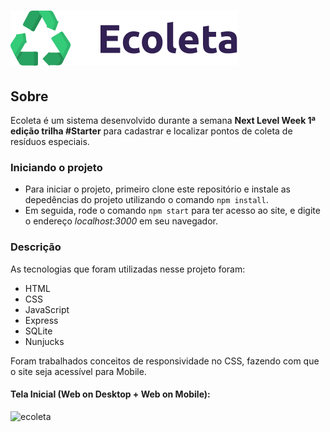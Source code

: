 # ![Ecoleta](/public/assets/logo.svg)
 
 ## Sobre
 
 Ecoleta é um sistema desenvolvido durante a semana **Next Level Week 1ª edição trilha #Starter** para cadastrar e localizar pontos de coleta de resíduos especiais.
 
 ### Iniciando o projeto
 
 * Para iniciar o projeto, primeiro clone este repositório e instale as depedências do projeto utilizando o comando `npm install`.
 * Em seguida, rode o comando `npm start` para ter acesso ao site, e digite o endereço *localhost:3000* em seu navegador.  
 
 ### Descrição
 
 As tecnologias que foram utilizadas nesse projeto foram:
 * HTML
 * CSS
 * JavaScript
 * Express
 * SQLite
 * Nunjucks
 
 Foram trabalhados conceitos de responsividade no CSS, fazendo com que o site seja acessível para Mobile.
 
 #### Tela Inicial (Web on Desktop + Web on Mobile):
 ![ecoleta](https://media-exp1.licdn.com/dms/image/C4E22AQG_NFlIiVa8dg/feedshare-shrink_2048_1536/0?e=1599696000&v=beta&t=0KmDUYlqTJ28vHWs_EkB6m8AZEnDhV7E1-w7FvQ-Kqk)
